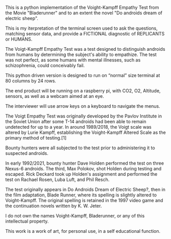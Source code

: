 This is a python implementation of the Voight-Kampff Empathy Test from the Movie "Bladerunner" and to an extent the novel "Do androids dream of electric sheep".

This is my iterpretation of the terminal screen used to ask the questions, matching sensor data, and provide a FICTIONAL diagnostic of REPLICANTS or HUMANS.

The Voigt-Kampff Empathy Test was a test designed to distinguish androids from humans by determining the subject's ability to empathize. The test was not perfect, as some humans with mental illnesses, such as schizophrenia, could conceivably fail.

This python driven version is designed to run on 
“normal” size terminal at 80 columns by 24 rows.

The end product will be running on a raspberry pi, with CO2, O2, Altitude, sensors, as well as a webcam aimed at an eye.

The interviewer will use arrow keys on a keyboard to navigate the menus.


The Voigt Empathy Test was originally developed by the Pavlov Institute in the Soviet Union after some T-14 androids had been able to remain undetected for up to a year. In around 1989/2018, the Voigt scale was altered by Lurie Kampff, establishing the Voight-Kampff Altered Scale as the primary method of testing.[1]

Bounty hunters were all subjected to the test prior to administering it to suspected androids.

In early 1992/2021, bounty hunter Dave Holden performed the test on three Nexus-6 androids. The third, Max Polokov, shot Holden during testing and escaped. Rick Deckard took up Holden's assignment and performed the test on Rachael Rosen, Luba Luft, and Phil Resch.



The test originally appears in Do Androids Dream of Electric Sheep?, then in the film adaptation, Blade Runner, where its spelling is slightly altered to Voight-Kampff. The original spelling is retained in the 1997 video game and the continuation novels written by K. W. Jeter.

I do not own the names Voight-Kampff, Bladerunner, or any of this intellectual property.

This work is a work of art, for personal use, in a self educational function.
